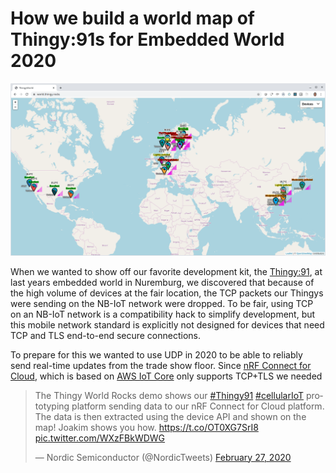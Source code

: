 # How we build a world map of Thingy:91s for Embedded World 2020

![Screenshot of world.thingy.rocks](https://raw.githubusercontent.com/coderbyheart/nrfcloud-udp-proxy/blogpost/map.png)

When we wanted to show off our favorite development kit, the [Thingy:91](https://www.nordicsemi.com/Software-and-tools/Prototyping-platforms/Nordic-Thingy-91), at last years embedded world in Nuremburg, we discovered that because of the high volume of devices at the fair location, the TCP packets our Thingys were sending on the NB-IoT network were dropped. To be fair, using TCP on an NB-IoT network is a compatibility hack to simplify development, but this mobile network standard is explicitly not designed for devices that need TCP and TLS end-to-end secure connections.

To prepare for this we wanted to use UDP in 2020 to be able to reliably send real-time updates from the trade show floor. Since [nRF Connect for Cloud](https://nrfcloud.com/), which is based on [AWS IoT Core](https://aws.amazon.com/iot-core/) only supports TCP+TLS we needed 

<blockquote class="twitter-tweet"><p lang="en" dir="ltr">The Thingy World Rocks demo shows our <a href="https://twitter.com/hashtag/Thingy91?src=hash&amp;ref_src=twsrc%5Etfw">#Thingy91</a> <a href="https://twitter.com/hashtag/cellularIoT?src=hash&amp;ref_src=twsrc%5Etfw">#cellularIoT</a> prototyping platform sending data to our nRF Connect for Cloud platform. The data is then extracted using the device API and shown on the map! Joakim shows you how. <a href="https://t.co/OT0XG7SrI8">https://t.co/OT0XG7SrI8</a> <a href="https://t.co/WXzFBkWDWG">pic.twitter.com/WXzFBkWDWG</a></p>&mdash; Nordic Semiconductor (@NordicTweets) <a href="https://twitter.com/NordicTweets/status/1233002090311671809?ref_src=twsrc%5Etfw">February 27, 2020</a></blockquote> 
<script async src="https://platform.twitter.com/widgets.js" charset="utf-8"></script>
<!--stackedit_data:
eyJoaXN0b3J5IjpbLTEzNzIzMTU4NDUsLTg1Mjk4MDc0OSwtMT
AwODA1ODYxNCwtMTAzNzQwNTE3NSwyMTA0NTI4OTk3LDE3NzE5
NTQzNywtMTA2Nzk5NjQzN119
-->